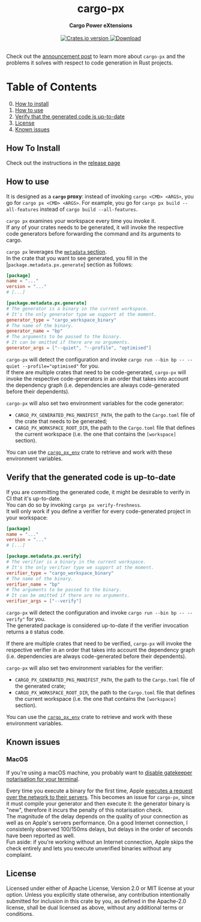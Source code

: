 <div class="oranda-hide">
<h1 align="center">cargo-px</h1>
<div align="center">
 <strong>
   Cargo Power eXtensions
 </strong>
</div>

<br />

<div align="center">
  <!-- Crates version -->
  <a href="https://crates.io/crates/cargo-px">
    <img src="https://img.shields.io/crates/v/cargo-px.svg?style=flat-square"
    alt="Crates.io version" />
  </a>
  <!-- Downloads -->
  <a href="https://crates.io/crates/cargo-px">
    <img src="https://img.shields.io/crates/d/cargo-px.svg?style=flat-square"
      alt="Download" />
  </a>
</div>
<br/>
</div>

Check out the [announcement post](https://lpalmieri.com/posts/cargo-px) to learn more about `cargo-px` and the problems it solves with respect to code generation in Rust projects.


<div class="oranda-hide">

# Table of Contents
0. [How to install](#how-to-install)
1. [How to use](#how-to-use)
2. [Verify that the generated code is up-to-date](#verify-that-the-generated-code-is-up-to-date)
3. [License](#license)
4. [Known issues](#known-issues)

## How To Install 

Check out the instructions in the [release page](https://lukemathwalker.github.io/cargo-px/)

</div>

## How to use

It is designed as a **`cargo` proxy**: instead of invoking `cargo <CMD> <ARGS>`, you go for `cargo px <CMD> <ARGS>`. For example, you go for `cargo px build --all-features` instead of `cargo build --all-features`.

`cargo px` examines your workspace every time you invoke it.  
If any of your crates needs to be generated, it will invoke the respective code generators before forwarding the command and its arguments to cargo.

`cargo px` leverages the [`metadata` section](https://doc.rust-lang.org/cargo/reference/manifest.html#the-metadata-table).  
In the crate that you want to see generated, you fill in the [`package.metadata.px.generate`] section as follows: 

```toml
[package]
name = "..."
version = "..."
# [...]

[package.metadata.px.generate]
# The generator is a binary in the current workspace. 
# It's the only generator type we support at the moment.
generator_type = "cargo_workspace_binary"
# The name of the binary.
generator_name = "bp"
# The arguments to be passed to the binary. 
# It can be omitted if there are no arguments.
generator_args = ["--quiet", "--profile", "optimised"]
```

`cargo-px` will detect the configuration and invoke `cargo run --bin bp -- --quiet --profile="optimised"` for you.  
If there are multiple crates that need to be code-generated, `cargo-px` will invoke the respective code-generators in an order that takes into account the dependency graph (i.e. dependencies are always code-generated before their dependents).

`cargo-px` will also set two environment variables for the code generator:

- `CARGO_PX_GENERATED_PKG_MANIFEST_PATH`, the path to the `Cargo.toml` file of the crate that needs to be generated;
- `CARGO_PX_WORKSPACE_ROOT_DIR`, the path to the `Cargo.toml` file that defines the current workspace (i.e. the one that contains the `[workspace]` section).

You can use the [`cargo_px_env`](https://crates.io/crates/cargo_px_env) crate to retrieve and work with these environment variables.

## Verify that the generated code is up-to-date

If you are committing the generated code, it might be desirable to verify in CI that it's up-to-date.  
You can do so by invoking `cargo px verify-freshness`.  
It will only work if you define a verifier for every code-generated project in your workspace:

```toml
[package]
name = "..."
version = "..."
# [...]

[package.metadata.px.verify]
# The verifier is a binary in the current workspace. 
# It's the only verifier type we support at the moment.
verifier_type = "cargo_workspace_binary"
# The name of the binary.
verifier_name = "bp"
# The arguments to be passed to the binary. 
# It can be omitted if there are no arguments.
verifier_args = ["--verify"]
```

`cargo-px` will detect the configuration and invoke `cargo run --bin bp -- --verify"` for you.  
The generated package is considered up-to-date if the verifier invocation returns a `0` status code.

If there are multiple crates that need to be verified, `cargo-px` will invoke the respective verifier 
in an order that takes into account the dependency graph (i.e. dependencies are always code-generated before their dependents).

`cargo-px` will also set two environment variables for the verifier:

- `CARGO_PX_GENERATED_PKG_MANIFEST_PATH`, the path to the `Cargo.toml` file of the generated crate;
- `CARGO_PX_WORKSPACE_ROOT_DIR`, the path to the `Cargo.toml` file that defines the current workspace (i.e. the one that contains the `[workspace]` section).

You can use the [`cargo_px_env`](https://crates.io/crates/cargo_px_env) crate to retrieve and work with these environment variables.

## Known issues

### MacOS

If you're using a macOS machine, you probably want to [disable gatekeeper notarisation for your terminal](https://apple.stackexchange.com/questions/403184/disable-gatekeeper-notarisation-check-without-disabling-sip/403185#403185).

Every time you execute a binary for the first time, Apple [executes a request over the network to their servers](https://sigpipe.macromates.com/2020/macos-catalina-slow-by-design/). This becomes an issue for `cargo-px`, since it must compile your generator and then execute it: the generator binary is "new", therefore it incurs the penalty of this notarisation check.  
The magnitude of the delay depends on the quality of your connection as well as on Apple's servers performance. On a good Internet connection, I consistenly observed 100/150ms delays, but delays in the order of seconds have been reported as well.  
Fun aside: if you're working without an Internet connection, Apple skips the check entirely and lets you execute unverified binaries without any complaint.


## License

Licensed under either of Apache License, Version 2.0 or MIT license at your option.
Unless you explicitly state otherwise, any contribution intentionally submitted for inclusion in this crate by you, as defined in the Apache-2.0 license, shall be dual licensed as above, without any additional terms or conditions.
